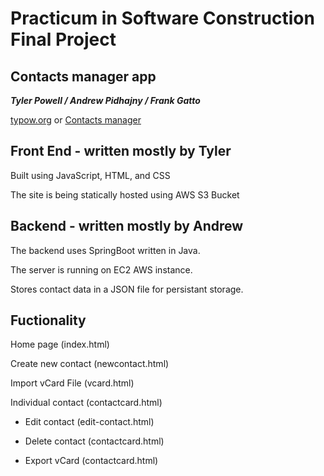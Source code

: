 # Practicum in Software Construction Final Project
## Contacts manager app
***Tyler Powell / Andrew Pidhajny / Frank Gatto***

 [typow.org](http://typow.org) or [Contacts manager](http://practicum.final.s3-website.us-east-2.amazonaws.com )
## Front End - written mostly by Tyler
Built using JavaScript, HTML, and CSS 

The site is being statically hosted using AWS S3 Bucket

## Backend - written mostly by Andrew
The backend uses SpringBoot written in Java.

The server is running on EC2 AWS instance.

Stores contact data in a JSON file for persistant storage.

## Fuctionality
Home page (index.html) 

Create new contact (newcontact.html) 

Import vCard File (vcard.html) 

Individual contact (contactcard.html) 

* Edit contact (edit-contact.html)

* Delete contact (contactcard.html) 

* Export vCard (contactcard.html) 


